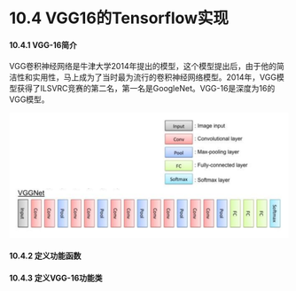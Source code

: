 # 10.4 VGG16的Tensorflow实现

#### 10.4.1 VGG-16简介

VGG卷积神经网络是牛津大学2014年提出的模型，这个模型提出后，由于他的简洁性和实用性，马上成为了当时最为流行的卷积神经网络模型。2014年，VGG模型获得了ILSVRC竞赛的第二名，第一名是GoogleNet。VGG-16是深度为16的VGG模型。

![&#x56FE;10-4 VGG16](../../.gitbook/assets/10-4.PNG)

#### 10.4.2 定义功能函数

#### 10.4.3 定义VGG-16功能类

